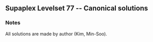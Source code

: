 ## Supaplex Levelset 77 -- Canonical solutions


### Notes
All solutions are made by author (Kim, Min-Soo).
